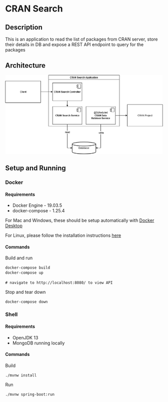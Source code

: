 # CRAN Search
## Description
This is an application to read the list of packages from CRAN server, store their details in DB and expose a REST API endpoint to query for the packages

## Architecture
![Architecture Diagram](./CRAN-Search-Architecture.png)

## Setup and Running
### Docker
#### Requirements
- Docker Engine - 19.03.5
- docker-compose - 1.25.4

For Mac and Windows, these should be setup automatically with [Docker Desktop](https://www.docker.com/products/docker-desktop)

For Linux, please follow the installation instructions [here](https://docs.docker.com/install/)  

#### Commands
Build and run
```shell script
docker-compose build
docker-compose up

# navigate to http://localhost:8080/ to view API
```
Stop and tear down
```shell script
docker-compose down
```
### Shell
#### Requirements
- OpenJDK 13
- MongoDB running locally

#### Commands
Build
```shell script
./mvnw install
```
Run
```shell script
./mvnw spring-boot:run
```